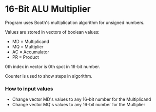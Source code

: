 # 16-Bit ALU Multiplier

Program uses Booth's multiplication algorithm for unsigned numbers.

Values are stored in vectors of boolean values:
 - MD = Multiplicand
 - MQ = Multiplier
 - AC = Accumulator
 - PR = Product
 
 0th index in vector is 0th spot in 16-bit number.
 
 Counter is used to show steps in algorithm.
 
 ### How to input values
 
  - Change vector MD's values to any 16-bit number for the Multiplicand
  - Change vector MQ's values to any 16-bit number for the Multiplier
